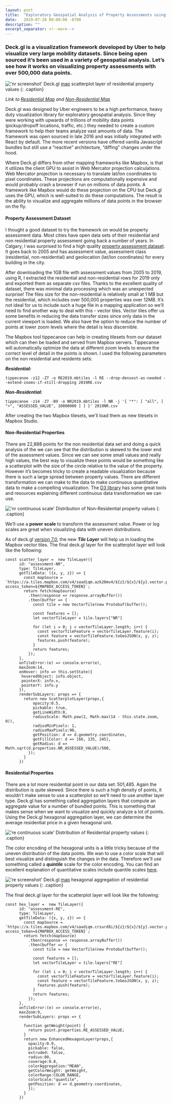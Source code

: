 ```yaml
---
layout: post
title:  "Exploratory Geospatial Analysis of Property Assessments using Deck.gl"
date:   2019-07-28 00:00:00 -0700
description: ""
excerpt_separator: <!--more-->
---
```


### Deck.gl is a visualization framework developed by Uber to help visualize very large mobility datasets. Since being open sourced it’s been used in a variety of geospatial analysis. Let’s see how it works on visualizing property assessments with over 500,000 data points.

<!--more-->

<style>
.caption {
  font-size: 13px;
  font-style: italic;
  margin-top:0px;
  text-align: center;
}
</style>

!['nr screenshot'](https://s3-us-west-2.amazonaws.com/smohiudd.github.co/deckgl-assessment/nr_screenshot.png)
Deck.gl [map](https://saadiqm.com/deck-gl-assessment-map-nr/) scatterplot layer of residential property values
{: .caption}

*Link to [Residential Map](https://saadiqm.com/deck-gl-assessment-map-re/) and [Non-Residential Map](https://saadiqm.com/deck-gl-assessment-map-nr/)*

Deck.gl was designed by Uber engineers to be a high performance, heavy duty visualization library for exploratory geospatial analysis. Since they were working with upwards of trillions of mobility data points (pickup/dropoff locations, traffic, etc.) they needed to create a custom framework to help their teams analyze vast amounts of data. The framework was open sourced in late 2016 and was initially integrated with React by default. The more recent versions have offered vanilla Javascript bundles but still use a “reactive” architecture, “diffing” changes under the
hood.  

Where Deck.gl differs from other mapping frameworks like Mapbox, is that it utilizes the client GPU to assist in Web Mercator projection calculations. Web Mercator projection is necessary to translate lat/lon coordinates to pixel coordinates. These projections are computationally expensive and would probably crash a browser if run on millions of data points. A framework like Mapbox would do these projection on the CPU but Deck.gl uses the GPU, which is well-suited to do these computations. The result is the ability to visualize and aggregate millions of data points in the browser on the fly.

#### Property Assessment Dataset

I thought a good dataset to try the framework on would be property assessment data. Most cities have open data sets of their residential and non residential property assessment going back a number of years. In Calgary, I was surprised to find a high quality [property assessment dataset](https://data.calgary.ca/dataset/Property-Assessments/6zp6-pxei/data). It goes back to 2005 and has assessment value, assessment class (residential, non-residential) and geolocation (lat/lon coordinates) for every building in the city.

After downloading the 1GB file with assessment values from 2005 to 2019, using R, I extracted the residential and non-residential rows for 2019 only and exported them as separate csv files. Thanks to the excellent quality of dataset, there was minimal data processing which was an unexpected surprise! The files size for the non-residential is relatively small at 1 MB but the residential, which includes over 500,000 properties was over 12MB. It’s not ideal for us to include such a huge file in a mapping application so we’ll need to find another way to deal with this - vector tiles. Vector tiles offer us some benefits in reducing the data transfer sizes since only data in the current viewport is loaded. We also have the option to reduce the number of points at lower zoom levels where the detail is less discernible.

The Mapbox tool tippecanoe can help in creating tilesets from our dataset which can then be loaded and served from Mapbox servers. Tippecanoe will automatically optimize the data at different zoom levels to ensure the correct level of detail in the points is shown. I used the following parameters on the non residential and residents sets:

***Residential:***

```shell
tippecanoe -z12 -Z7 -o RE2019.mbtiles -l RE --drop-densest-as-needed --extend-zooms-if-still-dropping 2019RE.csv
```
***Non-Residential:***
```shell
tippecanoe -z14 -Z7 -B9 -o NR2019.mbtiles -l NR -j '{ "*": [ "all", [ ">", "ASSESSED_VALUE", 10000000 ] ] }' 2019NR.csv
```
After creating the two Mapbox tilesets, we'll load them as new tilesets in Mapbox Studio.

#### Non-Residential Properties

There are 22,888 points for the non residential data set and doing a quick analysis of the we can see that the distribution is skewed to the lower end of the assessment values. Since we can see some small values and really high values, the best way to visualize these points would be something like a scatterplot with the size of the circle relative to the value of the property. However it’s becomes tricky to create a readable visualization because there is such a large spread between property values. There are different transformation we can make to the data to make continuous quantitative data to make a compelling visualization. The [D3 library](https://github.com/d3/d3-scale) has some great tools and resources explaining different continuous data transformation we can use.

!['nr continuous scale'](https://s3-us-west-2.amazonaws.com/smohiudd.github.co/deckgl-assessment/nr_contin.jpg)
Distribution of Non-Residential property values
{: .caption}

We’ll use a **power scale** to transform the assessment value. Power or log scales are great when visualizing data with uneven distributions.

As of deck.gl [version 7.0](https://medium.com/vis-gl/introducing-deck-gl-v7-0-c18bcb717457), the new ***Tile Layer*** will help us in loading the Mapbox vector tiles. The final deck.gl layer for the scatterplot layer will look like the following:

```
const scatter_layer =  new TileLayer({
      id: "assessment-NR",
      type: TileLayer,
      getTileData: ({x, y, z}) => {
        const mapSource = `https://a.tiles.mapbox.com/v4/saadiqm.azk20mv4/${z}/${x}/${y}.vector.pbf?access_token=${MAPBOX_ACCESS_TOKEN}`;
        return fetch(mapSource)
          .then(response => response.arrayBuffer())
          .then(buffer => {
            const tile = new VectorTile(new Protobuf(buffer));

            const features = [];
            let vectorTileLayer = tile.layers["NR"]

            for (let i = 0; i < vectorTileLayer.length; i++) {
              const vectorTileFeature = vectorTileLayer.feature(i);
              const feature = vectorTileFeature.toGeoJSON(x, y, z);
              features.push(feature);
            }
            return features;
          });
      },
      onTileError:(e) => console.error(e),
      maxZoom:14,
      onHover: info => this.setState({
       hoveredObject: info.object,
       pointerX: info.x,
       pointerY: info.y
      }),
      renderSubLayers: props => {
        return new ScatterplotLayer(props,{
            opacity:0.5,
            pickable: true,
            getLineWidth:0,
            radiusScale: Math.pow(2, Math.max(14 - this.state.zoom, 0)),
            radiusMinPixels: 1,
            radiusMaxPixels:90,
            getPosition: d => d.geometry.coordinates,
            getFillColor: d => [66, 135, 245],
            getRadius: d => Math.sqrt(d.properties.NR_ASSESSED_VALUE)/500,
          });
        }
      })
```


#### Residential Properties

There are a lot more residential point in our data set: 501,485. Again the distribution is quite skewed. Since there is such a high density of points, it wouldn't make sense to use a scatterplot so we’ll need to use another layer type. Deck.gl has something called aggregation layers that compute an aggregate value for a number of bundled points. This is something that makes sense when we want to visualize and quickly analyze a lot of points. Using the Deck.gl hexagonal aggregation layer, we can determine the average residential price in a given hexagonal unit.  

!['re continuous scale'](https://s3-us-west-2.amazonaws.com/smohiudd.github.co/deckgl-assessment/re_contin.jpg)
Distribution of Residential property values
{: .caption}

The color encoding of the hexagonal units is a little tricky because of the uneven distribution of the data points. We wan to use a color scale that will best visualize and distinguish the changes in the data. Therefore we'll use something called a ***quintile*** scale for the color encoding. You can find an excellent explanation of quantitative scales include quantile scales [here](https://roadtolarissa.com/coloring-maps/).  

!['re screenshot'](https://s3-us-west-2.amazonaws.com/smohiudd.github.co/deckgl-assessment/re_screenshot.png)
Deck.gl [map](https://saadiqm.com/deck-gl-assessment-map-re/) hexagonal aggregation of residential property values
{: .caption}

The final deck.gl layer for the scatterplot layer will look like the following:

```
const hex_layer =  new TileLayer({
      id: "assessment-RE",
      type: TileLayer,
      getTileData: ({x, y, z}) => {
        const mapSource = `https://a.tiles.mapbox.com/v4/saadiqm.crsurd8i/${z}/${x}/${y}.vector.pbf?access_token=${MAPBOX_ACCESS_TOKEN}`;
        return fetch(mapSource)
          .then(response => response.arrayBuffer())
          .then(buffer => {
            const tile = new VectorTile(new Protobuf(buffer));

            const features = [];
            let vectorTileLayer = tile.layers["RE"]

            for (let i = 0; i < vectorTileLayer.length; i++) {
              const vectorTileFeature = vectorTileLayer.feature(i);
              const feature = vectorTileFeature.toGeoJSON(x, y, z);
              features.push(feature);
            }
            return features;
          });
      },
      onTileError:(e) => console.error(e),
      maxZoom:9,
      renderSubLayers: props => {

        function getWeight(point) {
          return point.properties.RE_ASSESSED_VALUE;
        }
        return new EnhancedHexagonLayer(props,{
          opacity:0.9,
          pickable: false,
          extruded: false,
          radius:80,
          coverage:0.8,
          colorAggregation:"MEAN",
          getColorWeight: getWeight,
          colorRange:COLOR_RANGE,
          colorScale:"quantile",
          getPosition: d => d.geometry.coordinates,
          });
        }
      })

```
